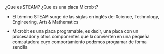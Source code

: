 ¿Que es STEAM? ¿Que es una placa Microbit?

-  El término STEAM surge de las siglas en inglés de:  Science, Technology, Engineering, Arts & Mathematics

- Microbit es una placa programable, es decir, una placa con un procesador y otros componentes que la convierten en una pequeña computadora cuyo comportamiento podemos programar de forma sencilla
